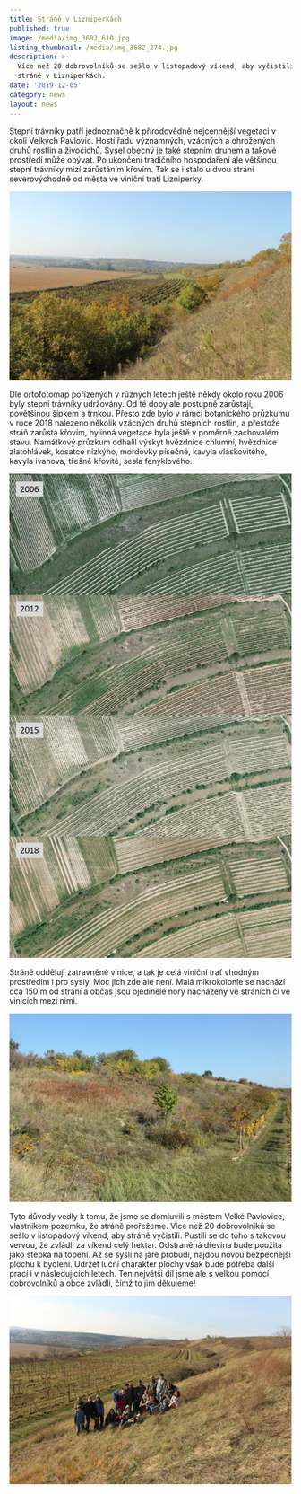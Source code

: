 ```yaml
---
title: Stráně v Lizniperkách
published: true
image: /media/img_3682_610.jpg
listing_thumbnail: /media/img_3682_274.jpg
description: >-
  Více než 20 dobrovolníků se sešlo v listopadový víkend, aby vyčistili stepní
  stráně v Lizniperkách. 
date: '2019-12-05'
category: news
layout: news
---
```

Stepní trávníky patří jednoznačně k přírodovědně nejcennější vegetaci v okolí Velkých Pavlovic. Hostí řadu významných, vzácných a ohrožených druhů rostlin a živočichů. Sysel obecný je také stepním druhem a takové prostředí může obývat. Po ukončení tradičního hospodaření ale většinou stepní trávníky mizí zarůstáním křovím. Tak se i stalo u dvou strání severovýchodně od města ve viniční trati Lizniperky.

![Dolní stráň v Lizniperkách](/media/2019_vp_sysli-stran-dolni_610.jpg "Dolní stráň v Lizniperkách na podzim 2019 (autor: Ester Ekrtová)")

Dle ortofotomap pořízených v různých letech ještě někdy okolo roku 2006 byly stepní trávníky udržovány. Od té doby ale postupně zarůstají, povětšinou šípkem a trnkou. Přesto zde bylo v rámci botanického průzkumu v roce 2018 nalezeno několik vzácných druhů stepních rostlin, a přestože stráň zarůstá křovím, bylinná vegetace byla ještě v poměrně zachovalém stavu. Namátkový průzkum odhalil výskyt hvězdnice chlumní, hvězdnice zlatohlávek, kosatce nízkýho, mordovky písečné, kavyla vláskovitého, kavyla ivanova, třešně křovité, sesla fenyklového.

![Zarůstání strání](/media/vývoj-stráně.jpg "Zarůstání strání je vidět i na ortofoto mapách")

Stráně oddělují zatravněné vinice, a tak je celá viniční trať vhodným prostředím i pro sysly. Moc jich zde ale není. Malá mikrokolonie se nachází cca 150 m od strání a občas jsou ojedinělé nory nacházeny ve stráních či ve vinicích mezi nimi. 

![Horní stráň v Lizniperkách (autor foto: Ester Ekrtová)](/media/2019_vp_sysli-stran-horni_610.jpg "Horní stráň v Lizniperkách na podzim 2019 (autor foto: Ester Ekrtová)")

Tyto důvody vedly k tomu, že jsme se domluvili s městem Velké Pavlovice, vlastníkem pozemku, že stráně prořežeme. Více než 20 dobrovolníků se sešlo v listopadový víkend, aby stráně vyčistili. Pustili se do toho s takovou vervou, že zvládli za víkend celý hektar. Odstraněná dřevina bude použita jako štěpka na topení. Až se sysli na jaře probudí, najdou novou bezpečnější plochu k bydlení. Udržet luční charakter plochy však bude potřeba další prací i v následujících letech. Ten největší díl jsme ale s velkou pomocí dobrovolníků a obce zvládli, čímž to jim děkujeme!

![Dobrovolníci na vyčištěné stráni (autor foto: Kateřina Poledníková)](/media/img_3703_610.jpg "Dobrovolníci na vyčištěné stráni (autor foto: Kateřina Poledníková)")
